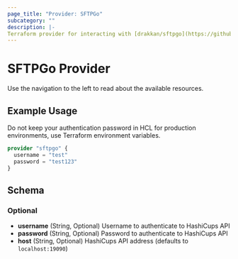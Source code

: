 ```yaml
---
page_title: "Provider: SFTPGo"
subcategory: ""
description: |-
Terraform provider for interacting with [drakkan/sftpgo](https://github.com/drakkan/sftpgo) API.
---
```


# SFTPGo Provider

Use the navigation to the left to read about the available resources.

## Example Usage

Do not keep your authentication password in HCL for production environments, use Terraform environment variables.

```terraform
provider "sftpgo" {
  username = "test"
  password = "test123"
}
```

## Schema

### Optional

- **username** (String, Optional) Username to authenticate to HashiCups API
- **password** (String, Optional) Password to authenticate to HashiCups API
- **host** (String, Optional) HashiCups API address (defaults to `localhost:19090`)
